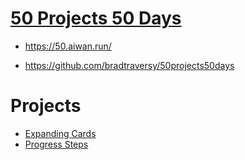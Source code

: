 # [50 Projects 50 Days](https://50.aiwan.run/)

- https://50.aiwan.run/

- https://github.com/bradtraversy/50projects50days

# Projects

- [Expanding Cards](https://50.aiwan.run/expanding-cards/)
- [Progress Steps](https://50.aiwan.run/progress-steps/)
